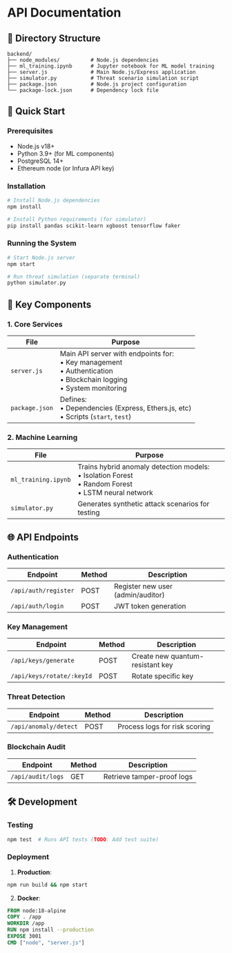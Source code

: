 # API Documentation

## 📁 Directory Structure
```
backend/
├── node_modules/          # Node.js dependencies
├── ml_training.ipynb      # Jupyter notebook for ML model training
├── server.js              # Main Node.js/Express application
├── simulator.py           # Threat scenario simulation script
├── package.json           # Node.js project configuration
└── package-lock.json      # Dependency lock file
```

## 🚀 Quick Start

### Prerequisites
- Node.js v18+
- Python 3.9+ (for ML components)
- PostgreSQL 14+
- Ethereum node (or Infura API key)

### Installation
```bash
# Install Node.js dependencies
npm install

# Install Python requirements (for simulator)
pip install pandas scikit-learn xgboost tensorflow faker
```

### Running the System
```bash
# Start Node.js server
npm start

# Run threat simulation (separate terminal)
python simulator.py
```

## 🔧 Key Components

### 1. Core Services
| File | Purpose |
|------|---------|
| `server.js` | Main API server with endpoints for:<br>• Key management<br>• Authentication<br>• Blockchain logging<br>• System monitoring |
| `package.json` | Defines:<br>• Dependencies (Express, Ethers.js, etc)<br>• Scripts (`start`, `test`) |

### 2. Machine Learning
| File | Purpose |
|------|---------|
| `ml_training.ipynb` | Trains hybrid anomaly detection models:<br>• Isolation Forest<br>• Random Forest<br>• LSTM neural network |
| `simulator.py` | Generates synthetic attack scenarios for testing |

## 🌐 API Endpoints

### Authentication
| Endpoint | Method | Description |
|----------|--------|-------------|
| `/api/auth/register` | POST | Register new user (admin/auditor) |
| `/api/auth/login` | POST | JWT token generation |

### Key Management
| Endpoint | Method | Description |
|----------|--------|-------------|
| `/api/keys/generate` | POST | Create new quantum-resistant key |
| `/api/keys/rotate/:keyId` | POST | Rotate specific key |

### Threat Detection
| Endpoint | Method | Description |
|----------|--------|-------------|
| `/api/anomaly/detect` | POST | Process logs for risk scoring |

### Blockchain Audit
| Endpoint | Method | Description |
|----------|--------|-------------|
| `/api/audit/logs` | GET | Retrieve tamper-proof logs |

## 🛠️ Development

### Testing
```bash
npm test  # Runs API tests (TODO: Add test suite)
```

### Deployment
1. **Production**:
```bash
npm run build && npm start
```

2. **Docker**:
```dockerfile
FROM node:18-alpine
COPY . /app
WORKDIR /app
RUN npm install --production
EXPOSE 3001
CMD ["node", "server.js"]
```
